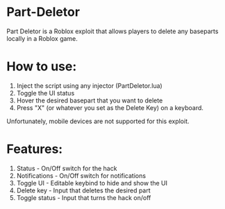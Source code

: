 # Part-Deletor
Part Deletor is a Roblox exploit that allows players to delete any baseparts locally in a Roblox game.

# How to use:
1) Inject the script using any injector (PartDeletor.lua)
2) Toggle the UI status
3) Hover the desired basepart that you want to delete
4) Press "X" (or whatever you set as the Delete Key) on a keyboard.

Unfortunately, mobile devices are not supported for this exploit.

# Features:
1) Status - On/Off switch for the hack
2) Notifications - On/Off switch for notifications
3) Toggle UI - Editable keybind to hide and show the UI
4) Delete key - Input that deletes the desired part
5) Toggle status - Input that turns the hack on/off
